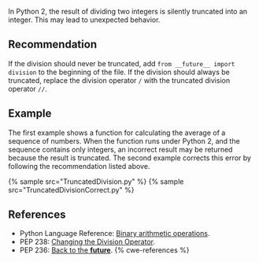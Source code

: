 In Python 2, the result of dividing two integers is silently truncated into an integer. This may lead to unexpected behavior.


## Recommendation
If the division should never be truncated, add `from __future__ import division` to the beginning of the file. If the division should always be truncated, replace the division operator `/` with the truncated division operator `//`.


## Example
The first example shows a function for calculating the average of a sequence of numbers. When the function runs under Python 2, and the sequence contains only integers, an incorrect result may be returned because the result is truncated. The second example corrects this error by following the recommendation listed above.

{% sample src="TruncatedDivision.py" %}
{% sample src="TruncatedDivisionCorrect.py" %}

## References
* Python Language Reference: [Binary arithmetic operations](https://docs.python.org/2/reference/expressions.html#binary-arithmetic-operations).
* PEP 238: [Changing the Division Operator](https://www.python.org/dev/peps/pep-0238/).
* PEP 236: [Back to the __future__](https://www.python.org/dev/peps/pep-0236/).
{% cwe-references %}
